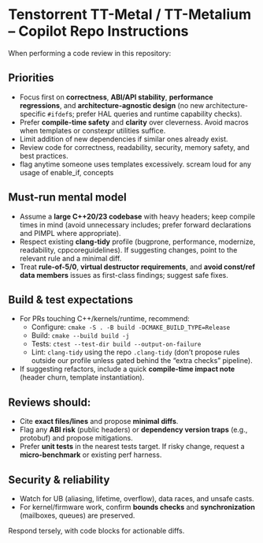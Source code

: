 # Tenstorrent TT-Metal / TT-Metalium – Copilot Repo Instructions

When performing a code review in this repository:

## Priorities
- Focus first on **correctness**, **ABI/API stability**, **performance regressions**, and **architecture-agnostic design** (no new architecture-specific `#ifdef`s; prefer HAL queries and runtime capability checks).
- Prefer **compile-time safety** and **clarity** over cleverness. Avoid macros when templates or constexpr utilities suffice.
- Limit addition of new dependencies if similar ones already exist.
- Review code for correctness, readability, security, memory safety, and best practices.
- flag anytime someone uses templates excessively. scream loud for any usage of enable_if, concepts

## Must-run mental model
- Assume a **large C++20/23 codebase** with heavy headers; keep compile times in mind (avoid unnecessary includes; prefer forward declarations and PIMPL where appropriate).
- Respect existing **clang-tidy** profile (bugprone, performance, modernize, readability, cppcoreguidelines). If suggesting changes, point to the relevant rule and a minimal diff.
- Treat **rule-of-5/0**, **virtual destructor requirements**, and **avoid const/ref data members** issues as first-class findings; suggest safe fixes.

## Build & test expectations
- For PRs touching C++/kernels/runtime, recommend:
  - Configure: `cmake -S . -B build -DCMAKE_BUILD_TYPE=Release`
  - Build: `cmake --build build -j`
  - Tests: `ctest --test-dir build --output-on-failure`
  - Lint: `clang-tidy` using the repo `.clang-tidy` (don’t propose rules outside our profile unless gated behind the “extra checks” pipeline).
- If suggesting refactors, include a quick **compile-time impact note** (header churn, template instantiation).

## Reviews should:
- Cite **exact files/lines** and propose **minimal diffs**.
- Flag any **ABI risk** (public headers) or **dependency version traps** (e.g., protobuf) and propose mitigations.
- Prefer **unit tests** in the nearest tests target. If risky change, request a **micro-benchmark** or existing perf harness.

## Security & reliability
- Watch for UB (aliasing, lifetime, overflow), data races, and unsafe casts.
- For kernel/firmware work, confirm **bounds checks** and **synchronization** (mailboxes, queues) are preserved.

Respond tersely, with code blocks for actionable diffs.
